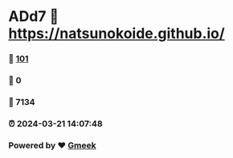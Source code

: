 # ADd7 :link: https://natsunokoide.github.io/ 
### :page_facing_up: [101](https://natsunokoide.github.io//tag.html) 
### :speech_balloon: 0 
### :hibiscus: 7134 
### :alarm_clock: 2024-03-21 14:07:48 
### Powered by :heart: [Gmeek](https://github.com/Meekdai/Gmeek)
